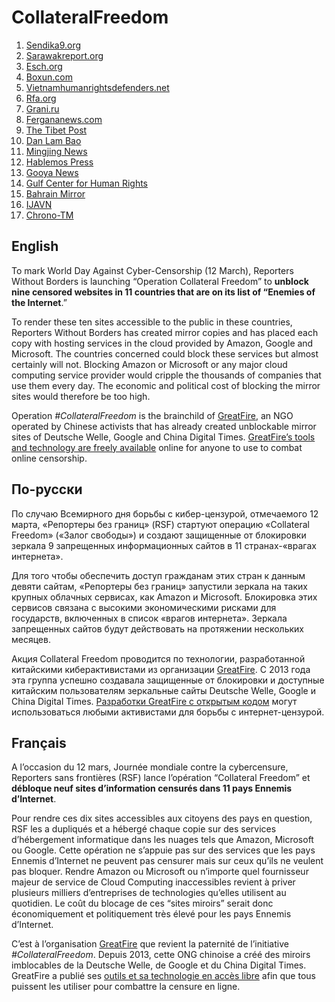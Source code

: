# CollateralFreedom

1. [Sendika9.org](https://sdk.global.ssl.fastly.net) 
2. [Sarawakreport.org](https://swk.global.ssl.fastly.net)
3. [Esch.org](https://euh.global.ssl.fastly.net)
4. [Boxun.com](https://box1.global.ssl.fastly.net)
5. [Vietnamhumanrightsdefenders.net](https://dtd.global.ssl.fastly.net)
6. [Rfa.org](https://rfs.global.ssl.fastly.net)
1. [Grani.ru](https://d2i3c4yj91a1b5.cloudfront.net/)
1. [Fergananews.com](https://fg1.global.ssl.fastly.net/)
1. [The Tibet Post](https://tp1.global.ssl.fastly.net/)
1. [Dan Lam Bao](https://dlb1.global.ssl.fastly.net/)
1. [Mingjing News](https://mn1.global.ssl.fastly.net/)
1. [Hablemos Press](https://hp1.global.ssl.fastly.net/)
1. [Gooya News](https://gn1.global.ssl.fastly.net/)
1. [Gulf Center for Human Rights](https://gc1.global.ssl.fastly.net/)
1. [Bahrain Mirror](https://bahrainmirror.global.ssl.fastly.net/)
1. [IJAVN](https://d1s66ldlhegqs2.cloudfront.net/)
1. [Chrono-TM](https://d24s49bpilo0f2.cloudfront.net/)

## English

To mark World Day Against Cyber-Censorship (12 March), Reporters Without Borders is launching “Operation Collateral Freedom” to **unblock nine censored websites in 11 countries that are on its list of “Enemies of the Internet**.”

To render these ten sites accessible to the public in these countries, Reporters Without Borders has created mirror copies and has placed each copy with hosting services in the cloud provided by Amazon, Google and Microsoft. The countries concerned could block these services but almost certainly will not. Blocking Amazon or Microsoft or any major cloud computing service provider would cripple the thousands of companies that use them every day. The economic and political cost of blocking the mirror sites would therefore be too high.

Operation *#CollateralFreedom* is the brainchild of [GreatFire](https://zh.greatfire.org/), an NGO operated by Chinese activists that has already created unblockable mirror sites of Deutsche Welle, Google and China Digital Times. [GreatFire’s tools and technology are freely available](https://github.com/greatfire/wiki/wiki) online for anyone to use to combat online censorship.

## По-русски

По случаю Всемирного дня борьбы с кибер-цензурой, отмечаемого 12 марта, «Репортеры без границ» (RSF) стартуют операцию «Collateral Freedom» («Залог свободы») и создают защищенные от блокировки зеркала 9 запрещенных информационных сайтов в 11 странах-«врагах интернета».

Для того чтобы обеспечить доступ гражданам этих стран к данным девяти сайтам, «Репортеры без границ» запустили зеркала на таких крупных облачных сервисах, как Amazon и Microsoft. Блокировка этих сервисов связана с высокими экономическими рисками для государств, включенных в список «врагов интернета». Зеркала запрещенных сайтов будут действовать на протяжении нескольких месяцев.

Акция Collateral Freedom проводится по технологии, разработанной китайскими киберактивистами из организации [GreatFire](https://en.greatfire.org/faq). С 2013 года эта группа успешно создавала защищенные от блокировки и доступные китайским пользователям зеркальные сайты Deutsche Welle, Google и China Digital Times. [Разработки GreatFire с открытым кодом](https://github.com/greatfire/wiki/wiki) могут использоваться любыми активистами для борьбы с интернет-цензурой. 


## Français

A l’occasion du 12 mars, Journée mondiale contre la cybercensure, Reporters sans frontières (RSF) lance l’opération “Collateral Freedom” et **débloque neuf sites d’information censurés dans 11 pays Ennemis d’Internet**.

Pour rendre ces dix sites accessibles aux citoyens des pays en question, RSF les a dupliqués et a hébergé chaque copie sur des services d’hébergement informatique dans les nuages tels que Amazon, Microsoft ou Google. Cette opération ne s’appuie pas sur des services que les pays Ennemis d’Internet ne peuvent pas censurer mais sur ceux qu’ils ne veulent pas bloquer. Rendre Amazon ou Microsoft ou n’importe quel fournisseur majeur de service de Cloud Computing inaccessibles revient à priver plusieurs milliers d’entreprises de technologies qu’elles utilisent au quotidien. Le coût du blocage de ces “sites miroirs” serait donc économiquement et politiquement très élevé pour les pays Ennemis d’Internet. 

C’est à l’organisation [GreatFire](https://zh.greatfire.org/) que revient la paternité de l’initiative *#CollateralFreedom*. Depuis 2013, cette ONG chinoise a créé des miroirs imblocables de la Deutsche Welle, de Google et du China Digital Times. GreatFire a publié ses [outils et sa technologie en accès libre](https://github.com/greatfire/wiki/wiki) afin que tous puissent les utiliser pour combattre la censure en ligne. 
